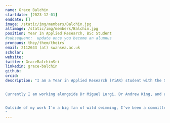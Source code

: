 ```yaml
---
name: Grace Balchin
startdate: [2023-12-01]
enddate: []
image: /static/img/members/Balchin.jpg
altimage: /static/img/members/Balchin.jpg
position: Year In Applied Research, BSc Student
#subsequent:  update once you become an alumnus
pronouns: they/them/theirs
email: 2112643 (at) swansea.ac.uk 
scholar:
website: 
twitter: GraceBalchinSci
linkedin: grace-balchin
github: 
orcid: 
description: "I am a Year in Applied Research (YiAR) student with the SHOAL research group at Swansea University, under the supervision of Dr Andrew King. This is a sandwich year in between the second and final year of my BSc Marine Biology degree, in which I have been assisting with a number of research projects including those on collective movement and wildlife population modelling. 


Currently I am working alongside Dr Miguel Lurgi, Dr Andrew King, and another YiAR student Jude Lynch to create a population model of chacma baboons, Papio ursinus, on the Cape Peninsula, South Africa. To do so we are using census reports of managed troops within this geographically isolated population, aiming to understand it’s demographic processes and assess the sustainability of management practices. 


Outside of my work I’m a big fan of wild swimming, I’ve been a committee member for my university’s scuba diving club for several years, and my biggest current travel goal is to free dive with humpback whales.
"
---
```

